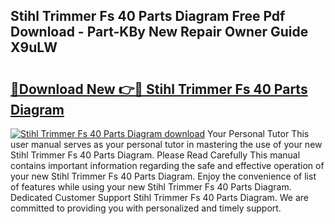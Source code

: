 ## Stihl Trimmer Fs 40 Parts Diagram Free Pdf Download - Part-KBy New Repair Owner Guide X9uLW

# <h2><a href="http://dfl12k.blite.top/?on=Stihl+Trimmer+Fs+40+Parts+Diagram">🔗Download New 👉🔴 Stihl Trimmer Fs 40 Parts Diagram</a></h2>

[![Stihl Trimmer Fs 40 Parts Diagram download](https://i.imgur.com/lujVjoI.png)](http://dfl12k.blite.top/?on=Stihl+Trimmer+Fs+40+Parts+Diagram)
Your Personal Tutor This user manual serves as your personal tutor in mastering the use of your new Stihl Trimmer Fs 40 Parts Diagram. Please Read Carefully This manual contains important information regarding the safe and effective operation of your new Stihl Trimmer Fs 40 Parts Diagram. Enjoy the convenience of list of features while using your new Stihl Trimmer Fs 40 Parts Diagram. Dedicated Customer Support Stihl Trimmer Fs 40 Parts Diagram. We are committed to providing you with personalized and timely support.
